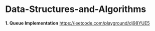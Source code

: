 # Data-Structures-and-Algorithms

**1. Queue Implementation**     https://leetcode.com/playground/dj98YUE5 
